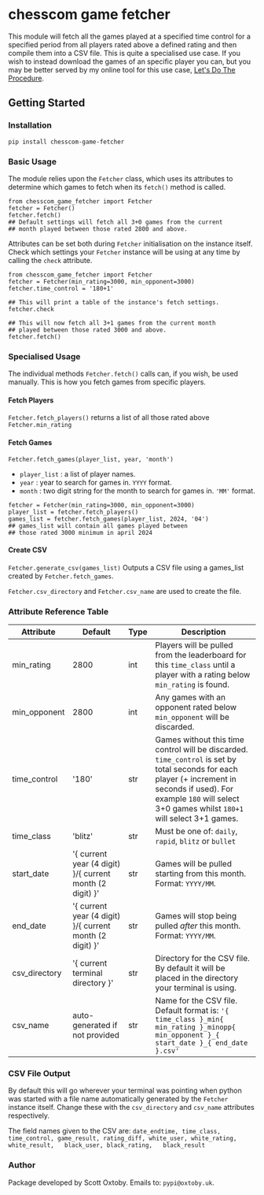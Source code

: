 # chesscom game fetcher

This module will fetch all the games played at a specified time control for a specified period from all players rated above a defined rating and then compile them into a CSV file. This is quite a specialised use case. If you wish to instead download the games of an specific player you can, but you may be better served by my online tool for this use case, [Let's Do The Procedure](https://letsdotheprocedure.com/).

## Getting Started

### Installation
`pip install chesscom-game-fetcher`

### Basic Usage
The module relies upon the `Fetcher` class, which uses its attributes to determine which games to fetch when its `fetch()` method is called.
```
from chesscom_game_fetcher import Fetcher
fetcher = Fetcher()
fetcher.fetch()
## Default settings will fetch all 3+0 games from the current
## month played between those rated 2800 and above.
```
Attributes can be set both during `Fetcher` initialisation on the instance itself. Check which settings your `Fetcher` instance will be using at any time by calling the `check` attribute.
```
from chesscom_game_fetcher import Fetcher
fetcher = Fetcher(min_rating=3000, min_opponent=3000)
fetcher.time_control = '180+1'

## This will print a table of the instance's fetch settings.
fetcher.check

## This will now fetch all 3+1 games from the current month
## played between those rated 3000 and above.
fetcher.fetch()
```
### Specialised Usage
The individual methods `Fetcher.fetch()` calls can, if you wish, be used manually.
This is how you fetch games from specific players.
#### Fetch Players
`Fetcher.fetch_players()`
returns a list of all those rated above `Fetcher.min_rating`
#### Fetch Games
`Fetcher.fetch_games(player_list, year, 'month')`
- `player_list` : a list of player names.
- `year`        : year to search for games in. `YYYY` format.
- `month`       : two digit string for the month to search for games in. `'MM'` format.

```
fetcher = Fetcher(min_rating=3000, min_opponent=3000)
player_list = fetcher.fetch_players()
games_list = fetcher.fetch_games(player_list, 2024, '04')
## games_list will contain all games played between
## those rated 3000 minimum in april 2024
```
#### Create CSV
`Fetcher.generate_csv(games_list)`
Outputs a CSV file using a games_list created by `Fetcher.fetch_games`.

`Fetcher.csv_directory` and `Fetcher.csv_name` are used to create the file.

### Attribute Reference Table
| Attribute     | Default                                                  | Type | Description                                                                                                                                                                                                               |
|---------------|----------------------------------------------------------|------|---------------------------------------------------------------------------------------------------------------------------------------------------------------------------------------------------------------------------|
| min_rating    | 2800                                                     | int  | Players will be pulled from the leaderboard for this `time_class` until a player with a rating below `min_rating` is found.                                                                                               |
| min_opponent  | 2800                                                     | int  | Any games with an opponent rated below `min_opponent` will be discarded.                                                                                                                                                  |
| time_control  | '180'                                                    | str  | Games without this time control will be discarded. `time_control` is set by total seconds for each player (+ increment in seconds if used). For example `180` will select 3+0 games whilst `180+1` will select 3+1 games. |
| time_class    | 'blitz'                                                  | str  | Must be one of: `daily`, `rapid`, `blitz` or `bullet`                                                                                                                                                                     |
| start_date    | '{ current year (4 digit) }/{ current month (2 digit) }' | str  | Games will be pulled starting from this month. Format: `YYYY/MM`.                                                                                                                                                         |
| end_date      | '{ current year (4 digit) }/{ current month (2 digit) }' | str  | Games will stop being pulled *after* this month. Format: `YYYY/MM`.                                                                                                                                                       |
| csv_directory | '{ current terminal directory }'          | str  | Directory for the CSV file. By default it will be placed in the directory your terminal is using.                                                                                                                         |
| csv_name      | auto-generated if not provided                      | str  | Name for the CSV file. Default format is: `'{ time_class }_min{ min_rating }_minopp{ min_opponent }_{ start_date }_{ end_date }.csv'`    

### CSV File Output
By default this will go wherever your terminal was pointing when python was started with a file name automatically generated by the `Fetcher` instance itself. Change these with the `csv_directory` and `csv_name` attributes respectively.

The field names given to the CSV are:
`date_endtime, time_class, time_control, game_result, rating_diff, white_user, white_rating,	white_result,	black_user,	black_rating,	black_result`

### Author
Package developed by Scott Oxtoby. Emails to: `pypi@oxtoby.uk`.